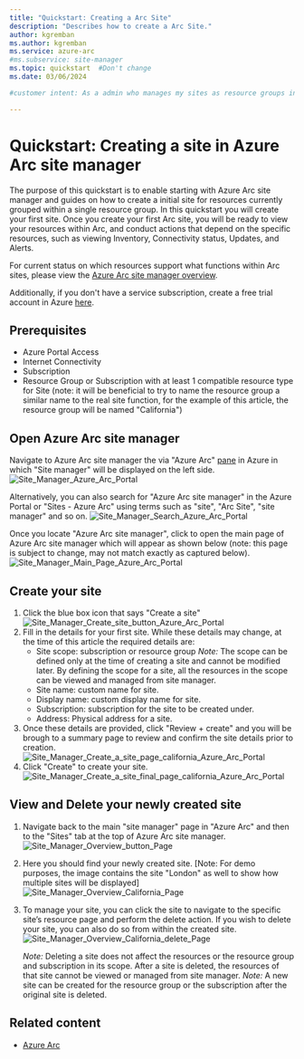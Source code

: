```yaml
---
title: "Quickstart: Creating a Arc Site"
description: "Describes how to create a Arc Site."
author: kgremban
ms.author: kgremban
ms.service: azure-arc
#ms.subservice: site-manager
ms.topic: quickstart  #Don't change
ms.date: 03/06/2024

#customer intent: As a admin who manages my sites as resource groups in Azure, I want to represent them as Arc Sites and so that I can benefit from logical representation and extended functionality in Arc for my resources under my resource groups.

---
```

  
# Quickstart: Creating a site in Azure Arc site manager
 

The purpose of this quickstart is to enable starting with Azure Arc site manager and guides on how to create a initial site for resources currently grouped within a single resource group. In this quickstart you will create your first site. Once you create your first Arc site, you will be ready to view your resources within Arc, and conduct actions that depend on the specific resources, such as viewing Inventory, Connectivity status, Updates, and Alerts.

For current status on which resources support what functions within Arc sites, please view the [Azure Arc site manager overview](https://learn.microsoft.com/en-us/products/azure-arc/site-manager/overview).

Additionally, if you don't have a service subscription, create a free trial account in Azure [here](https://azure.microsoft.com/en-us/free/).

## Prerequisites

* Azure Portal Access
* Internet Connectivity
* Subscription
* Resource Group or Subscription with at least 1 compatible resource type for Site (note: it will be beneficial to try to name the resource group a similar name to the real site function, for the example of this article, the resource group will be named "California")

## Open Azure Arc site manager

Navigate to Azure Arc site manager the via "Azure Arc" [pane](https://ms.portal.azure.com/#blade/Microsoft_Azure_HybridCompute/AzureArcCenterBlade) in Azure in which "Site manager" will be displayed on the left side. 
![Site_Manager_Azure_Arc_Portal](./media/Arc_Portal_Main.png)

Alternatively, you can also search for "Azure Arc site manager" in the Azure Portal or "Sites - Azure Arc" using terms such as "site", "Arc Site", "site manager" and so on.
![Site_Manager_Search_Azure_Arc_Portal](./media/Portal_Search_Site.png)

Once you locate "Azure Arc site manager", click to open the main page of Azure Arc site manager which will appear as shown below (note: this page is subject to change, may not match exactly as captured below).
![Site_Manager_Main_Page_Azure_Arc_Portal](./media/Azure_Portal_Site_Manager.png)

## Create your site

1. Click the blue box icon that says "Create a site"
![Site_Manager_Create_site_button_Azure_Arc_Portal](./media/create_a_site_button.png)
2. Fill in the details for your first site. While these details may change, at the time of this article the required details are:
    * Site scope: subscription or resource group
     *Note:* The scope can be defined only at the time of creating a site and cannot be modified later. By defining the scope for a site, all the resources in the scope can be viewed and managed from site manager.
    * Site name: custom name for site.
    * Display name: custom display name for site.
    * Subscription: subscription for the site to be created under.
    * Address: Physical address for a site.
3. Once these details are provided, click "Review + create" and you will be brough to a summary page to review and confirm the site details prior to creation.
![Site_Manager_Create_a_site_page_california_Azure_Arc_Portal](./media/Create_a_site_page_California.png)
4. Click "Create" to create your site.
![Site_Manager_Create_a_site_final_page_california_Azure_Arc_Portal](./media/Final_Create_Screen_Arc_Site.png)


## View and Delete your newly created site

1. Navigate back to the main "site manager" page in "Azure Arc" and then to the "Sites" tab at the top of Azure Arc site manager. 
![Site_Manager_Overview_button_Page](./media/sites_button_from_site_manager.png)
2. Here you should find your newly created site. [Note: For demo purposes, the image contains the site "London" as well to show how multiple sites will be displayed]
![Site_Manager_Overview_California_Page](./media/California_site_select.png)
3. To manage your site, you can click the site to navigate to the specific site’s resource page and perform the delete action. If you wish to delete your site, you can also do so from within the created site.
![Site_Manager_Overview_California_delete_Page](./media/California_Site_Main_Page_delete.png)
    
    *Note:* Deleting a site does not affect the resources or the resource group and subscription in its scope. After a site is deleted, the resources of that site cannot be viewed or managed from site manager.
    *Note:* A new site can be created for the resource group or the subscription after the original site is deleted.

## Related content

- [Azure Arc](https://azure.microsoft.com/en-us/products/azure-arc/)
